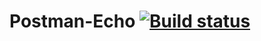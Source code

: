 # Postman-Echo [![Build status](https://ci.appveyor.com/api/projects/status/jt47uv4uc3owvo1e/branch/master?svg=true)](https://ci.appveyor.com/project/Victoria159/postman-echo/branch/master)
